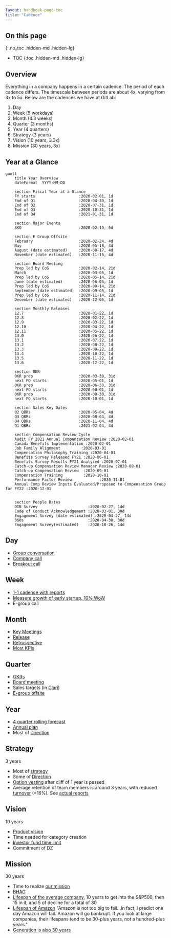 ```yaml
---
layout: handbook-page-toc
title: "Cadence"
---
```


## On this page
{:.no_toc .hidden-md .hidden-lg}

- TOC
{:toc .hidden-md .hidden-lg}

## Overview

Everything in a company happens in a certain cadence.
The period of each cadence differs.
The timescale between periods are about 4x, varying from 3x to 5x.
Below are the cadences we have at GitLab:

1. Day
1. Week (5 workdays)
1. Month (4.3 weeks)
1. Quarter (3 months)
1. Year (4 quarters)
1. Strategy (3 years)
1. Vision (10 years, 3.3x)
1. Mission (30 years, 3x)

## Year at a Glance

```mermaid
gantt
    title Year Overview
    dateFormat  YYYY-MM-DD

    section Fiscal Year at a Glance
    FY starts                   :2020-02-01, 1d
    End of Q1                   :2020-04-30, 1d
    End of Q2                   :2020-07-31, 1d
    End of Q3                   :2020-10-31, 1d
    End of Q4                   :2021-01-31, 1d

    section Major Events
    SKO                         :2020-02-10, 5d

    section E Group Offsite
    February                    :2020-02-24, 4d
    May                         :2020-05-18, 4d
    August (date estimated)     :2020-08-17, 4d
    November (date estimated)   :2020-11-16, 4d

    section Board Meeting
    Prep led by CoS             :2020-02-14, 21d
    March                       :2020-03-05, 1d
    Prep led by CoS             :2020-05-14, 21d
    June (date estimated)       :2020-06-05, 1d
    Prep led by CoS             :2020-08-14, 21d
    September (date estimated)  :2020-09-05, 1d
    Prep led by CoS             :2020-11-14, 21d
    December (date estimated)   :2020-12-05, 1d

    section Monthly Releases
    12.7                        :2020-01-22, 1d
    12.8                        :2020-02-22, 1d
    12.9                        :2020-03-22, 1d
    12.10                       :2020-04-22, 1d
    12.11                       :2020-05-22, 1d
    13.0                        :2020-06-22, 1d
    13.1                        :2020-07-22, 1d
    13.2                        :2020-08-22, 1d
    13.3                        :2020-09-22, 1d
    13.4                        :2020-10-22, 1d
    13.5                        :2020-11-22, 1d
    13.6                        :2020-12-22, 1d

    section OKR
    OKR prep                    :2020-03-30, 31d
    next FQ starts              :2020-05-01, 1d
    OKR prep                    :2020-06-30, 31d
    next FQ starts              :2020-08-01, 1d
    OKR prep                    :2020-08-30, 31d
    next FQ starts              :2020-10-01, 1d

    section Sales Key Dates
    Q2 QBRs                     :2020-05-04, 4d
    Q3 QBRs                     :2020-08-04, 4d
    Q4 QBRs                     :2020-11-04, 4d
    Q1 QBRs                     :2021-02-04, 4d

    section Compensation Review Cycle
    Audit FY 2021 Annual Compensation Review :2020-02-01
    Canada Benefits Implementation :2020-02-01
    Job Family Alignment         :2020-03-01
    Compensation Philosophy Training :2020-04-01
    Benefits Survey Released FY21 :2020-06-01
    Benefits Survey Results FY21 Analyzed :2020-07-01
    Catch-up Compensation Review Manager Review :2020-08-01
    Catch-up Compensation Review  :2020-09-01
    Compensation Training         :2020-10-01
    Performance Factor Review            :2020-11-01
    Annual Comp Review Inputs Evaluated/Proposed to Compensation Group for FY22 :2020-12-01


    section People Dates
    DIB Survey                      :2020-02-27, 14d
    Code of Conduct Acknowledgement :2020-03-01, 30d
    Engagement Survey (date estimated) :2020-04-27, 14d
    360s                            :2020-04-30, 30d
    Engagement Survey(estimated)    :2020-10-26, 14d
```

## Day

- [Group conversation](/handbook/people-group/group-conversations/)
- [Company call](/handbook/communication/#company-call)
- [Breakout call](/handbook/communication/#breakout-call)

## Week

- [1-1 cadence with reports](/handbook/leadership/1-1/)
- [Measure growth of early startup, 10% WoW](https://about.gitlab.com/blog/2020/05/05/wow-rule/)
- E-group call

## Month

- [Key Meetings](/handbook/finance/key-meetings/)
- [Release](/releases/)
- [Retrospective](/handbook/communication/#kickoffs)
- [Most KPIs](/handbook/business-ops/data-team/metrics/)

## Quarter

- [OKRs](/company/okrs/)
- [Board meeting](/handbook/board-meetings/#board-meeting-process)
- Sales targets (in [Clari](/handbook/business-ops/tech-stack/#clari))
- [E-group offsite](/handbook/ceo/offsite/)

## Year

- [4 quarter rolling forecast](/handbook/finance/financial-planning-and-analysis/#quarterly-forecast-rolling-four-quarters)
- [Annual plan](/handbook/finance/financial-planning-and-analysis/#planning-process--gitlab)
- Most of [Direction](/direction/)

## Strategy

3 years

- Most of [strategy](/company/strategy/)
- Some of [Direction](/direction/)
- [Option vesting](/handbook/stock-options/#vesting) after cliff of 1 year is passed
- Average retention of team members is around 3 years, with reduced [turnover](/handbook/people-group/people-operations-metrics/#team-member-turnover) (<16%). See [actual reports](/handbook/people-group/people-operations-metrics/#reporting)

## Vision

10 years

- [Product vision](/direction/#vision)
- Time needed for category creation
- [Investor fund time limit](https://www.strictlybusinesslawblog.com/2017/06/29/the-life-cycle-of-a-private-equity-or-venture-capital-fund/)
- Commitment of DZ

## Mission

30 years

- Time to realize [our mission](/company/strategy/#mission)
- [BHAG](/company/strategy/#big-hairy-audacious-goal)
- [Lifespan of the average company](https://www.bbc.com/news/business-16611040), 10 years to get into the S&P500, then 15 in it, and 5 of decline for a total of 30
- [Lifespan of Amazon](https://www.forbes.com/sites/richardkestenbaum/2018/11/16/amazon-is-not-too-big-to-fail-bezos/#65fba0621626) "Amazon is not too big to fail...In fact, I predict one day Amazon will fail. Amazon will go bankrupt. If you look at large companies, their lifespans tend to be 30-plus years, not a hundred-plus years."
- [Generation is also 30 years](https://www.ncbi.nlm.nih.gov/pubmed/10677323)
